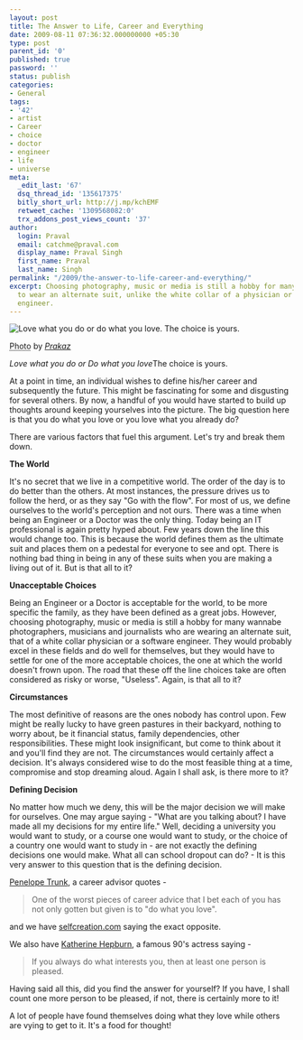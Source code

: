 ```yaml
---
layout: post
title: The Answer to Life, Career and Everything
date: 2009-08-11 07:36:32.000000000 +05:30
type: post
parent_id: '0'
published: true
password: ''
status: publish
categories:
- General
tags:
- '42'
- artist
- Career
- choice
- doctor
- engineer
- life
- universe
meta:
  _edit_last: '67'
  dsq_thread_id: '135617375'
  bitly_short_url: http://j.mp/kchEMF
  retweet_cache: '1309568082:0'
  trx_addons_post_views_count: '37'
author:
  login: Praval
  email: catchme@praval.com
  display_name: Praval Singh
  first_name: Praval
  last_name: Singh
permalink: "/2009/the-answer-to-life-career-and-everything/"
excerpt: Choosing photography, music or media is still a hobby for many. They're willing
  to wear an alternate suit, unlike the white collar of a physician or a software
  engineer.
---
```

<div class="figure"><img src="{{ site.baseurl }}/assets/2009/08/answer-to-life.jpg" alt="Love what you do or do what you love. The choice is yours." />
<p class="credit"><abbr class="type" title="Love what you do or do what you love. The choice is yours.">Photo</abbr> by <cite><a href="http://www.flickr.com/photos/prakaz/3121920134/">Prakaz</a></cite></p>
<p class="caption"><em class="title">Love what you do or Do what you love</em>The choice is yours.</p>
</div>
<p><!--more--></p>
<p>At a point in time, an individual wishes to define his/her career and subsequently the future. This might be fascinating for some and disgusting for several others. By now, a handful of you would have started to build up thoughts around keeping yourselves into the picture. The big question here is that you do what you love or you love what you already do?</p>
<p>There are various factors that fuel this argument. Let's try and break them down.</p>
<p><strong>The World</strong></p>
<p>It's no secret that we live in a competitive world. The order of the day is to do better than the others. At most instances, the pressure drives us to follow the herd, or as they say "Go with the flow". For most of us, we define ourselves to the world's perception and not ours. There was a time when being an Engineer or a Doctor was the only thing. Today being an IT professional is again pretty hyped about. Few years down the line this would change too. This is because the world defines them as the ultimate suit and places them on a pedestal for everyone to see and opt. There is nothing bad thing in being in any of these suits when you are making a living out of it. But is that all to it? </p>
<p><strong>Unacceptable Choices</strong></p>
<p>Being an Engineer or a Doctor is acceptable for the world, to be more specific the family, as they have been defined as a great jobs. However, choosing photography, music or media is still a hobby for many wannabe photographers, musicians and journalists who are wearing an alternate suit, that of a white collar physician or a software engineer. They would probably excel in these fields and do well for themselves, but they would have to settle for one of the more acceptable choices, the one at which the world doesn't frown upon. The road that these off the line choices take are often considered as risky or worse, "Useless". Again, is that all to it?</p>
<p><strong>Circumstances</strong></p>
<p>The most definitive of reasons are the ones nobody has control upon. Few might be really lucky to have green pastures in their backyard, nothing to worry about, be it financial status, family dependencies, other responsibilities. These might look insignificant, but come to think about it and you'll find they are not. The circumstances would certainly affect a decision. It's always considered wise to do the most feasible thing at a time, compromise and stop dreaming aloud. Again I shall ask, is there more to it?</p>
<p><strong>Defining Decision</strong></p>
<p>No matter how much we deny, this will be the major decision we will make for ourselves. One may argue saying - "What are you talking about? I have made all my decisions for my entire life." Well, deciding a university you would want to study, or a course one would want to study, or the choice of a country one would want to study in - are not exactly the defining decisions one would make. What all can school dropout can do? - It is this very answer to this question that is the defining decision.</p>
<p><a href="http://www.penelopetrunk.com/aboutme.html">Penelope Trunk</a>, a career advisor quotes - </p>
<blockquote><p>One of the worst pieces of career advice that I bet each of you has not only gotten but given is to "do what you love".</p></blockquote>
<p>and we have <a href="http://www.selfcreation.com">selfcreation.com</a> saying the exact opposite. </p>
<p>We also have <a href="http://en.wikipedia.org/wiki/Katharine_Hepburn">Katherine Hepburn</a>, a famous 90's actress saying - </p>
<blockquote><p>If you always do what interests you, then at least one person is pleased.</p></blockquote>
<p>Having said all this, did you find the answer for yourself? If you have, I shall count one more person to be pleased, if not, there is certainly more to it! </p>
<p>A lot of people have found themselves doing what they love while others are vying to get to it. It's a food for thought!</p>
